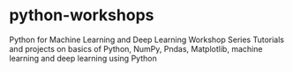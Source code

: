 # python-workshops
Python for Machine Learning and Deep Learning Workshop Series
Tutorials and projects on basics of Python, NumPy, Pndas, Matplotlib, machine learning and deep learning using Python
